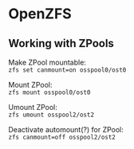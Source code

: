 # OpenZFS

## Working with ZPools

Make ZPool mountable:  
`zfs set canmount=on osspool0/ost0`

Mount ZPool:  
`zfs mount osspool0/ost0`

Umount ZPool:  
`zfs umount osspool2/ost2`

Deactivate automount(?) for ZPool:  
`zfs canmount=off osspool2/ost2`
